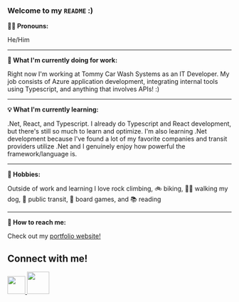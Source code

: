 ### Welcome to my `README` :)

**🏳️‍🌈 Pronouns:** 

He/Him

---

**💼 What I'm currently doing for work:** 

Right now I'm working at Tommy Car Wash Systems as an IT Developer. My job consists of Azure application development, integrating internal tools using Typescript, and anything that involves APIs! :) 

---

**💡 What I'm currently learning:** 

.Net, React, and Typescript. I already do Typescript and React development, but there's still so much to learn and optimize. I'm also learning .Net development because I've found a lot of my favorite companies and transit providers utilize .Net and I genuinely enjoy how powerful the framework/language is.

---

**🧗 Hobbies:** 

Outside of work and learning I love rock climbing, 🚲 biking, 🐕‍🦺 walking my dog, 🚊 public transit, 🎲 board games, and 📚 reading 

---

**📨 How to reach me:** 

Check out my [portfolio website!](https://www.mitchellmudd.dev/)
<!--
## Tools that I have experience with
Order of Images:
React
Javascript
Typescript
HTML
CSS
Tailwind
Liquid
Jest
Git
Jira
Vite
Parcel
Postgres
<div align="left">
<p align="left">
  
<a href="https://beta.reactjs.org/" target="_blank"> <img src="https://www.vectorlogo.zone/logos/reactjs/reactjs-icon.svg" alt="React JS Logo" width="40" height="40"/></a>
  
<a href="https://developer.mozilla.org/en-US/docs/Web/JavaScript" target="_blank"> <img src="https://raw.githubusercontent.com/devicons/devicon/master/icons/javascript/javascript-original.svg" alt="javascript logo" width="40" height="40"/> </a>
    
<a href="https://www.typescriptlang.org/" target="_blank"> <img src="https://www.vectorlogo.zone/logos/typescriptlang/typescriptlang-icon.svg" width="40" height="40"> </a>
  
<a href="https://developer.mozilla.org/en-US/docs/Web/HTML" target="_blank"> <img src="https://raw.githubusercontent.com/devicons/devicon/master/icons/html5/html5-original-wordmark.svg" alt="html5 logo" width="40" height="40"/> </a>
 
<a href="https://www.w3schools.com/css/" target="_blank"> <img src="https://raw.githubusercontent.com/devicons/devicon/master/icons/css3/css3-original-wordmark.svg" alt="css3 logo" width="40" height="40"/></a>
  
<a href="https://tailwindcss.com/" target="_blank"> <img src="https://www.vectorlogo.zone/logos/tailwindcss/tailwindcss-icon.svg" alt="Tailwindcss logo" width="40" height="40"/></a>
    
<a href="https://shopify.github.io/liquid/" target="_blank"> <img src="https://external-content.duckduckgo.com/iu/?u=https%3A%2F%2Fprd-mp-images.azureedge.net%2F9dda7041-2870-4a96-bf1e-dd8342e86e7c%2Fzy%2Fd24ce982-a442-48d6-99ca-6cc19b7dba8e%2Fhimmlqlq%2Fliquid-markup.png&f=1&nofb=1" alt="Shopify liquid logo" width="40" height="40"/></a>
  
<a href="https://jestjs.io" target="_blank"> <img src="https://cdn.freebiesupply.com/logos/large/2x/jest-logo-png-transparent.png" alt="Jest Logo" width="40" height="40"/></a>
  
<a href="https://git-scm.com/" target="_blank"> <img src="https://www.vectorlogo.zone/logos/git-scm/git-scm-icon.svg" alt="Git logo" width="40" height="40"/></a>
  
<a href="https://www.atlassian.com/software/jira" target="_blank"> <img src="https://www.vectorlogo.zone/logos/atlassian_jira/atlassian_jira-icon.svg" alt="Jira logo" width="40" height="40"/></a>

<a href="https://vitejs.dev/" target="_blank"> <img src="https://vitejs.dev/logo.svg" alt="Vite logo" width="40" height="40"/></a>
  
a href="https://parceljs.org/" target="_blank"> <img src="https://www.vectorlogo.zone/logos/parceljs/parceljs-icon.svg" alt="Parcel Logo" width="40" height="40"/></a></p>
 
<a href="https://www.postgresql.org" target="_blank"> <img src="https://www.vectorlogo.zone/logos/postgresql/postgresql-icon.svg" alt="PostgreSQL Logo" width="40" height="40"/></a></p>
-->
  

  
  
   
  
  
  
 <!-- 
<a href="https://app.daily.dev/mitchelldirt">
         <img align="right" src="https://github.com/mitchelldirt/mitchelldirt/blob/main/devcard.svg" width="400" alt="Mitchell Mudd's Dev Card"/></a></div>

         -->
                                                                                                                             
                                                                    
## Connect with me! 
<!-- Twitter Icon -->
<p align="left">
  
  <!-- LinkedIn Icon -->
<a target="_blank" href="https://www.linkedin.com/in/mitchell-mudd-96baa7204/" text-decoration="none">
  <img src="https://www.vectorlogo.zone/logos/linkedin/linkedin-icon.svg" height="40" width="40">
</a>

<a target="_blank" href="https://bsky.app/profile/mitchelldirt.bsky.social">
  <img src="https://upload.wikimedia.org/wikipedia/commons/f/fc/Bluesky_butterfly-logo.svg" height="50" width="50">
</a>
  
</p>

<!--
**mitchelldirt/mitchelldirt** is a ✨ _special_ ✨ repository because its `README.md` (this file) appears on your GitHub profile.

Here are some ideas to get you started:

- 🔭 I’m currently working on ...
- 🌱 I’m currently learning ...
- 👯 I’m looking to collaborate on ...
- 🤔 I’m looking for help with ...
- 💬 Ask me about ...
- 📫 How to reach me: ...
- 😄 Pronouns: ...
- ⚡ Fun fact: ...
-->
